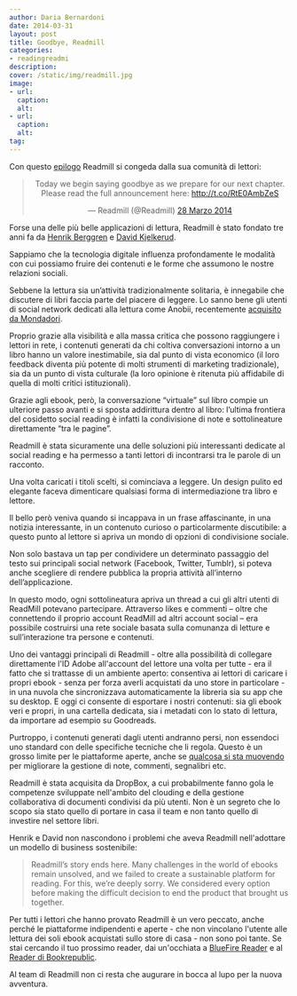 ```yaml
---
author: Daria Bernardoni
date: 2014-03-31
layout: post
title: Goodbye, Readmill
categories:
- readingreadmi
description:
cover: /static/img/readmill.jpg
image: 
- url:
  caption:
  alt:
- url:
  caption:
  alt:
tag:
---
```

Con questo [epilogo](https://readmill.com/epilogue) Readmill si congeda dalla sua comunità di lettori:

<blockquote class="twitter-tweet" lang="it" align="center"><p>Today we begin saying goodbye as we prepare for our next chapter. Please read the full announcement here: <a href="http://t.co/RtE0AmbZeS">http://t.co/RtE0AmbZeS</a></p>&mdash; Readmill (@Readmill) <a href="https://twitter.com/Readmill/statuses/449608583471435777">28 Marzo 2014</a></blockquote>
<script async src="//platform.twitter.com/widgets.js" charset="utf-8"></script> 

Forse una delle più belle applicazioni di lettura, Readmill è stato fondato tre anni fa da [Henrik Berggren](https://twitter.com/henrikberggren) e [David Kjelkerud](https://twitter.com/davidkjelkerud).

Sappiamo che la tecnologia digitale influenza profondamente le modalità con cui possiamo fruire dei contenuti e le forme che assumono le nostre relazioni sociali. 

Sebbene la lettura sia un’attività tradizionalmente solitaria, è innegabile che discutere di libri faccia parte del piacere di leggere. Lo sanno bene gli utenti di social network dedicati alla lettura come Anobii, recentemente [acquisito da Mondadori](http://www.mondadori.it/Media/Comunicati-stampa/2014/MONDADORI-ACQUISISCE-ANOBII). 

Proprio grazie alla visibilità e alla massa critica che possono raggiungere i lettori in rete, i contenuti generati da chi coltiva conversazioni intorno a un libro hanno un valore inestimabile, sia dal punto di vista economico (il loro feedback diventa più potente di molti strumenti di marketing tradizionale), sia da un punto di vista culturale (la loro opinione è ritenuta più affidabile di quella di molti critici istituzionali).

Grazie agli ebook, però, la conversazione “virtuale” sul libro compie un ulteriore passo avanti e si sposta addirittura dentro al libro: l’ultima frontiera del cosidetto social reading è infatti la condivisione di note e sottolineature direttamente “tra le pagine”. 

Readmill è stata sicuramente una delle soluzioni più interessanti dedicate al social reading e ha permesso a tanti lettori di incontrarsi tra le parole di un racconto.

Una volta caricati i titoli scelti, si cominciava a leggere. Un design pulito ed elegante faceva dimenticare qualsiasi forma di intermediazione tra libro e lettore.

Il bello però veniva quando si incappava in un frase affascinante, in una notizia interessante, in un contenuto curioso o particolarmente discutibile: a questo punto al lettore si apriva un mondo di opzioni di condivisione sociale.

Non solo bastava un tap per condividere un determinato passaggio del testo sui principali social network (Facebook, Twitter, Tumblr), si poteva anche scegliere di rendere pubblica la propria attività all’interno dell’applicazione.

In questo modo, ogni sottolineatura apriva un thread a cui gli altri utenti di ReadMill potevano partecipare.
Attraverso likes e commenti – oltre che connettendo il proprio account ReadMill ad altri account social – era possibile costruirsi una rete sociale basata sulla comunanza di letture e sull’interazione tra persone e contenuti.

Uno dei vantaggi principali di Readmill - oltre alla possibilità di collegare direttamente l'ID Adobe all'account del lettore una volta per tutte - era il fatto che si trattasse di un ambiente aperto:  consentiva ai lettori di caricare i propri ebook - senza per forza averli acquistati da uno store in particolare - in una nuvola che sincronizzava automaticamente la libreria sia su app che su desktop. E oggi ci consente di esportare i nostri contenuti: sia gli ebook veri e propri, in una cartella dedicata, sia i metadati con lo stato di lettura, da importare ad esempio su Goodreads. 

Purtroppo, i contenuti generati dagli utenti andranno persi, non essendoci uno standard con delle specifiche tecniche che li regola. Questo è un grosso limite per le piattaforme aperte, anche se [qualcosa si sta muovendo](http://www.w3.org/2014/04/annotation/) per migliorare la gestione di note, commenti, segnalibri etc.

Readmill è stata acquisita da DropBox, a cui probabilmente fanno gola le competenze sviluppate nell'ambito del clouding e della gestione collaborativa di documenti condivisi da più utenti. Non è un segreto che lo scopo sia stato quello di portare in casa il team e non tanto quello di investire nel settore libri. 

Henrik e David non nascondono i problemi che aveva Readmill nell'adottare un modello di business sostenibile: 

> Readmill’s story ends here. Many challenges in the world of ebooks remain unsolved, and we failed to create a sustainable platform for reading. For this, we’re deeply sorry. We considered every option before making the difficult decision to end the product that brought us together.

Per tutti i lettori che hanno provato Readmill è un vero peccato, anche perché le piattaforme indipendenti e aperte - che non vincolano l'utente alle lettura dei soli ebook acquistati sullo store di casa - non sono poi tante. Se stai cercando il tuo prossimo reader, dai un'occhiata a [BlueFire Reader](https://itunes.apple.com/it/app/bluefire-reader/id394275498?mt=8reade) e al [Reader di Bookrepublic](http://www.bookrepublic.it/reader/).

Al team di Readmill non ci resta che augurare in bocca al lupo per la nuova avventura.

